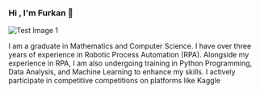 ### Hi , I'm Furkan 👋

![Test Image 1](https://wmaraci.com/blog/resimler/desk-animasyon-serisi2.gif)

I am a graduate in Mathematics and Computer Science. I have over three years of experience in Robotic Process Automation (RPA). Alongside my experience in RPA, I am also undergoing training in Python Programming, Data Analysis, and Machine Learning to enhance my skills. I actively participate in competitive competitions on platforms like Kaggle
